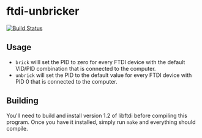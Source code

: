 # ftdi-unbricker

[![Build Status](https://travis-ci.org/cyrozap/ftdi-unbricker.svg?branch=master)](https://travis-ci.org/cyrozap/ftdi-unbricker)

## Usage

- `brick` willl set the PID to zero for every FTDI device with the
  default VID/PID combination that is connected to the computer.
- `unbrick` will set the PID to the default value for every FTDI device
  with PID 0 that is connected to the computer.

## Building

You'll need to build and install version 1.2 of libftdi before
compiling this program. Once you have it installed, simply run `make`
and everything should compile.
